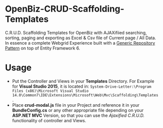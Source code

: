 # OpenBiz-CRUD-Scaffolding-Templates
C.R.U.D. Scaffolding Templates for OpenBiz with AJAXifiied searching, sorting, paging and exporting as Excel &amp; Csv file of Current page / All Data. In essence a complete Webgrid Experience built with a [Generic Repository Pattern](https://github.com/ar27111994/Generic-Repository-Pattern) on top of Entity Framework 6.

# Usage
- Put the Controller and Views in your **Templates** Directory. For Example for **Visual Studio 2015**, it is located in: 
```System-Drive-Letter:\Program Files (x86)\Microsoft Visual Studio 14.0\Common7\IDE\Extensions\Microsoft\Web\Mvc\Scaffolding\Templates```.
- Place **crud-modal.js** file in your Project and reference it in your **BundleConfig.cs** or any other appropriate file depending on your **ASP.NET MVC** Version, so that you can use the *Ajaxified C.R.U.D.* functionality of controller and Views.
